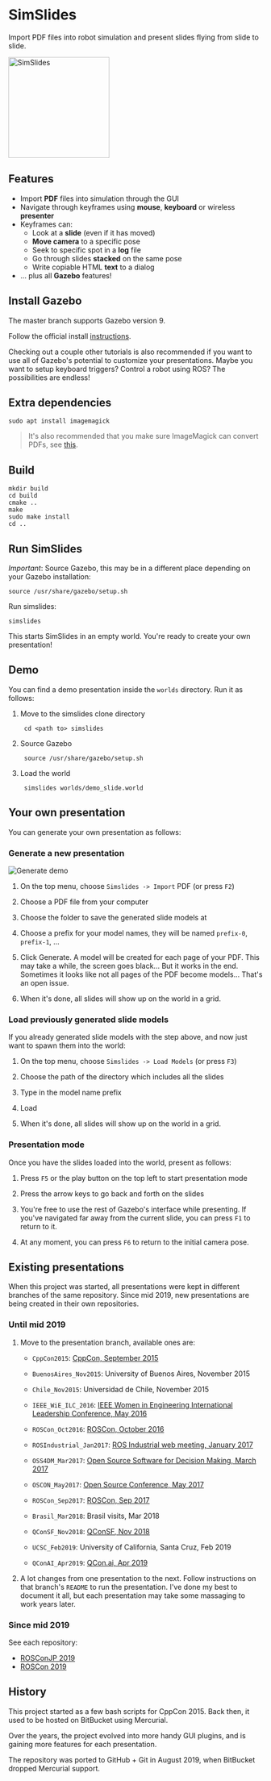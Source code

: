 # SimSlides

Import PDF files into robot simulation and present slides flying from slide to slide.

<img src="images/SimSlides_logo.png" alt="SimSlides" width="200">

## Features

* Import **PDF** files into simulation through the GUI
* Navigate through keyframes using **mouse**, **keyboard** or wireless **presenter**
* Keyframes can:
    * Look at a **slide** (even if it has moved)
    * **Move camera** to a specific pose
    * Seek to specific spot in a **log** file
    * Go through slides **stacked** on the same pose
    * Write copiable HTML **text** to a dialog
* ... plus all **Gazebo** features!

## Install Gazebo

The master branch supports Gazebo version 9.

Follow the official install [instructions](http://gazebosim.org/tutorials?cat=install).

Checking out a couple other tutorials is also recommended if you want to
use all of Gazebo's potential to customize your presentations. Maybe you
want to setup keyboard triggers? Control a robot using ROS? The possibilities
are endless!

## Extra dependencies

    sudo apt install imagemagick

> It's also recommended that you make sure ImageMagick can convert PDFs, see
> [this](https://stackoverflow.com/questions/42928765/convertnot-authorized-aaaa-error-constitute-c-readimage-453?answertab=active#tab-top).

## Build

    mkdir build
    cd build
    cmake ..
    make
    sudo make install
    cd ..

## Run SimSlides

*Important*: Source Gazebo, this may be in a different place depending on your
Gazebo installation:

    source /usr/share/gazebo/setup.sh

Run simslides:

    simslides

This starts SimSlides in an empty world. You're ready to create your own presentation!

## Demo

You can find a demo presentation inside the `worlds` directory. Run it as follows:

1. Move to the simslides clone directory

        cd <path to> simslides

1. Source Gazebo

        source /usr/share/gazebo/setup.sh

1. Load the world

        simslides worlds/demo_slide.world

## Your own presentation

You can generate your own presentation as follows:

### Generate a new presentation

![Generate demo](images/SimSlides_importPDF.gif)

1. On the top menu, choose `Simslides -> Import` PDF (or press `F2`)

1. Choose a PDF file from your computer

1. Choose the folder to save the generated slide models at

1. Choose a prefix for your model names, they will be named `prefix-0`, `prefix-1`, ...

1. Click Generate. A model will be created for each page of your PDF. This
may take a while, the screen goes black... But it works in the end.
Sometimes it looks like not all pages of the PDF become models... That's
an open issue.

1. When it's done, all slides will show up on the world in a grid.

### Load previously generated slide models

If you already generated slide models with the step above, and now just
want to spawn them into the world:

1. On the top menu, choose `Simslides -> Load Models` (or press `F3`)

1. Choose the path of the directory which includes all the slides

1. Type in the model name prefix

1. Load

1. When it's done, all slides will show up on the world in a grid.

### Presentation mode

Once you have the slides loaded into the world, present as follows:

1. Press `F5` or the play button on the top left to start presentation mode

1. Press the arrow keys to go back and forth on the slides

1. You're free to use the rest of Gazebo's interface while presenting.
   If you've navigated far away from the current slide, you can press `F1`
   to return to it.

1. At any moment, you can press `F6` to return to the initial camera pose.

## Existing presentations

When this project was started, all presentations were kept in different
branches of the same repository. Since mid 2019, new presentations are being
created in their own repositories.

### Until mid 2019

1. Move to the presentation branch, available ones are:

    * `CppCon2015`: [CppCon, September 2015](https://www.youtube.com/watch?v=PXdQwFSJwQ8)

    * `BuenosAires_Nov2015`: University of Buenos Aires, November 2015

    * `Chile_Nov2015`: Universidad de Chile, November 2015

    * `IEEE_WiE_ILC_2016`: [IEEE Women in Engineering International Leadership Conference, May 2016](https://www.youtube.com/watch?v=gTLYT881oao)

    * `ROSCon_Oct2016`: [ROSCon, October 2016](https://vimeo.com/187699565)

    * `ROSIndustrial_Jan2017`: [ROS Industrial web meeting, January 2017](https://www.youtube.com/watch?v=qOhfEweo7V8)

    * `OSS4DM_Mar2017`: [Open Source Software for Decision Making, March 2017](https://www.youtube.com/watch?v=7PsKBUaddDU)

    * `OSCON_May2017`: [Open Source Conference, May 2017](https://www.youtube.com/watch?v=Xj026G6rNvE)

    * `ROSCon_Sep2017`: [ROSCon, Sep 2017](https://vimeo.com/236482055)

    * `Brasil_Mar2018`: Brasil visits, Mar 2018

    * `QConSF_Nov2018`: [QConSF, Nov 2018](https://www.youtube.com/watch?v=Gwbk6Qf_TqY)

    * `UCSC_Feb2019`: University of California, Santa Cruz, Feb 2019

    * `QConAI_Apr2019`: [QCon.ai, Apr 2019](https://www.infoq.com/presentations/robot-simulation-real-world/)

1. A lot changes from one presentation to the next. Follow instructions on that
branch's `README` to run the presentation. I've done my best to document it all,
but each presentation may take some massaging to work years later.

### Since mid 2019

See each repository:

* [ROSConJP 2019](https://github.com/chapulina/rosconjp_2019)
* [ROSCon 2019](https://github.com/chapulina/roscon_gz_ros2/)

## History

This project started as a few bash scripts for CppCon 2015. Back then, it used
to be hosted on BitBucket using Mercurial.

Over the years, the project evolved into more handy GUI plugins, and is
gaining more features for each presentation.

The repository was ported to GitHub + Git in August 2019, when BitBucket
dropped Mercurial support.

